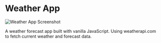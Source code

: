 # Weather App

![Weather App Screenshot]("weatherapp.png")

A weather forecast app built with vanilla JavaScript.
Using weatherapi.com to fetch current weather and forecast data.
